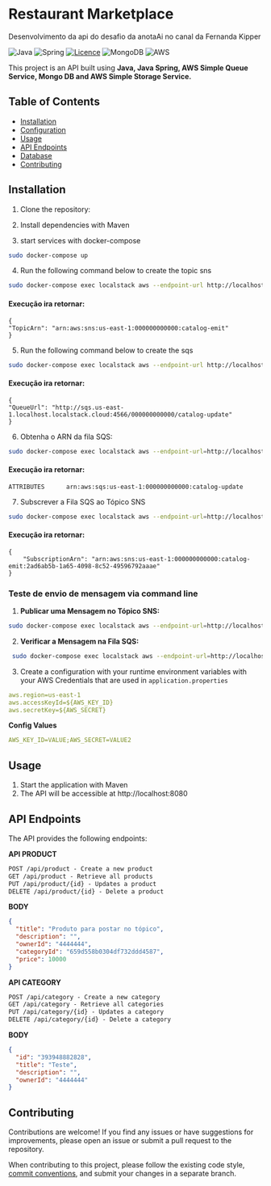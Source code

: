 # Restaurant Marketplace

Desenvolvimento da api do desafio da anotaAi no canal da Fernanda Kipper

![Java](https://img.shields.io/badge/java-%23ED8B00.svg?style=for-the-badge&logo=openjdk&logoColor=white)
![Spring](https://img.shields.io/badge/spring-%236DB33F.svg?style=for-the-badge&logo=spring&logoColor=white)
[![Licence](https://img.shields.io/github/license/Ileriayo/markdown-badges?style=for-the-badge)](./LICENSE)
![MongoDB](https://img.shields.io/badge/MongoDB-%234ea94b.svg?style=for-the-badge&logo=mongodb&logoColor=white)
![AWS](https://img.shields.io/badge/AWS-%23FF9900.svg?style=for-the-badge&logo=amazon-aws&logoColor=white)

This project is an API built using **Java, Java Spring, AWS Simple Queue Service, Mongo DB and AWS Simple Storage Service.**

## Table of Contents

- [Installation](#installation)
- [Configuration](#configuration)
- [Usage](#usage)
- [API Endpoints](#api-endpoints)
- [Database](#database)
- [Contributing](#contributing)

## Installation

1. Clone the repository:

2. Install dependencies with Maven

3. start services with docker-compose

```bash
sudo docker-compose up
```

4. Run the following command below to create the topic sns 
```bash
sudo docker-compose exec localstack aws --endpoint-url http://localhost:4566 sns create-topic --name catalog-emit
```

#### Execução ira retornar:
```
{
"TopicArn": "arn:aws:sns:us-east-1:000000000000:catalog-emit"
}
```

5. Run the following command below to create the sqs

```bash
sudo docker-compose exec localstack aws --endpoint-url http://localhost:4566 sqs create-queue --queue-name catalog-update
```

#### Execução ira retornar:
```
{
"QueueUrl": "http://sqs.us-east-1.localhost.localstack.cloud:4566/000000000000/catalog-update"
}
```

6. Obtenha o ARN da fila SQS:

````bash
sudo docker-compose exec localstack aws --endpoint-url=http://localhost:4566 sqs get-queue-attributes --queue-url http://sqs.us-east-1.localhost.localstack.cloud:4566/000000000000/catalog-update --attribute-names QueueArn --output text
````

#### Execução ira retornar:
```
ATTRIBUTES      arn:aws:sqs:us-east-1:000000000000:catalog-update
```

7. Subscrever a Fila SQS ao Tópico SNS

```bash
sudo docker-compose exec localstack aws --endpoint-url=http://localhost:4566 sns subscribe --topic-arn arn:aws:sns:us-east-1:000000000000:catalog-emit --protocol sqs --notification-endpoint arn:aws:sqs:us-east-1:000000000000:catalog-update
```

#### Execução ira retornar:
```
{
    "SubscriptionArn": "arn:aws:sns:us-east-1:000000000000:catalog-emit:2ad6ab5b-1a65-4098-8c52-49596792aaae"
}
```

### Teste de envio de mensagem via command line

1. **Publicar uma Mensagem no Tópico SNS:**

```bash
sudo docker-compose exec localstack aws --endpoint-url=http://localhost:4566 sns publish --topic-arn arn:aws:sns:us-east-1:000000000000:catalog-emit --message "Test message"
```

2. **Verificar a Mensagem na Fila SQS:**

```bash
 sudo docker-compose exec localstack aws --endpoint-url=http://localhost:4566 sqs receive-message --queue-url http://sqs.us-east-1.localhost.localstack.cloud:4566/000000000000/catalog-update
```

3. Create a configuration with your runtime environment variables with your AWS Credentials that are used in `application.properties`

```yaml
aws.region=us-east-1
aws.accessKeyId=${AWS_KEY_ID}
aws.secretKey=${AWS_SECRET}
```

**Config Values**

```yaml
AWS_KEY_ID=VALUE;AWS_SECRET=VALUE2
```
## Usage

1. Start the application with Maven
2. The API will be accessible at http://localhost:8080

## API Endpoints
The API provides the following endpoints:

**API PRODUCT**
```markdown
POST /api/product - Create a new product
GET /api/product - Retrieve all products
PUT /api/product/{id} - Updates a product
DELETE /api/product/{id} - Delete a product
```

**BODY**
```json
{
  "title": "Produto para postar no tópico",
  "description": "",
  "ownerId": "4444444",
  "categoryId": "659d558b0304df732ddd4587",
  "price": 10000
}
```

**API CATEGORY**
```markdown
POST /api/category - Create a new category
GET /api/category - Retrieve all categories
PUT /api/category/{id} - Updates a category
DELETE /api/category/{id} - Delete a category
```

**BODY**
```json
{
  "id": "393948882828",
  "title": "Teste",
  "description": "",
  "ownerId": "4444444"
}
```

## Contributing

Contributions are welcome! If you find any issues or have suggestions for improvements, please open an issue or submit a pull request to the repository.

When contributing to this project, please follow the existing code style, [commit conventions](https://www.conventionalcommits.org/en/v1.0.0/), and submit your changes in a separate branch.




